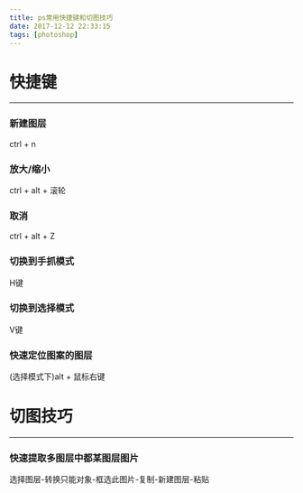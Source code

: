 ```yaml
---
title: ps常用快捷键和切图技巧
date: 2017-12-12 22:33:15
tags: [photoshop]
---
```



# 快捷键
---

### 新建图层
ctrl + n

### 放大/缩小
ctrl + alt + 滚轮

### 取消
ctrl + alt + Z 

### 切换到手抓模式
H键

### 切换到选择模式
V键

### 快速定位图案的图层
(选择模式下)alt + 鼠标右键

# 切图技巧
---

### 快速提取多图层中都某图层图片
选择图层-转换只能对象-框选此图片-复制-新建图层-粘贴